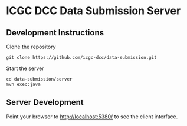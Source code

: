 ICGC DCC Data Submission Server
===

Development Instructions
---

Clone the repository

	git clone https://github.com/icgc-dcc/data-submission.git

Start the server

	cd data-submission/server
	mvn exec:java

Server Development
---

Point your browser to [http://localhost:5380/](http://localhost:5380/)
to see the client interface.

